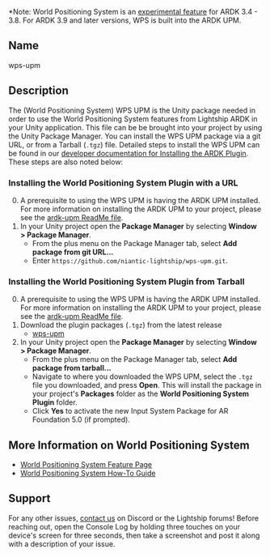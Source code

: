 *Note: World Positioning System is an [experimental feature](https://lightship.dev/docs/ardk/experimental/) for ARDK 3.4 - 3.8. For ARDK 3.9 and later versions, WPS is built into the ARDK UPM. 

## Name
wps-upm

## Description
The (World Positioning System) WPS UPM is the Unity package needed in order to use the World Positioning System features from Lightship ARDK in your Unity application. This file can be be brought into your project by using the Unity Package Manager. You can install the WPS UPM package via a git URL, or from a Tarball (`.tgz`) file. Detailed steps to install the WPS UPM can be found in our [developer documentation for Installing the ARDK Plugin](https://lightship.dev/docs/ardk/setup/#installing-the-ardk-plugin-with-a-url). These steps are also noted below:

### Installing the World Positioning System Plugin with a URL
0. A prerequisite to using the WPS UPM is having the ARDK UPM installed. For more information on installing the ARDK UPM to your project, please see the [ardk-upm ReadMe file](https://github.com/niantic-lightship/ardk-upm/blob/main/README.md). 
1. In your Unity project open the **Package Manager** by selecting **Window > Package Manager**. 
	- From the plus menu on the Package Manager tab, select **Add package from git URL...**
	- Enter `https://github.com/niantic-lightship/wps-upm.git`. 

### Installing the World Positioning System Plugin from Tarball
0. A prerequisite to using the WPS UPM is having the ARDK UPM installed. For more information on installing the ARDK UPM to your project, please see the [ardk-upm ReadMe file](https://github.com/niantic-lightship/ardk-upm/blob/main/README.md). 
1. Download the plugin packages (`.tgz`) from the latest release
	- [wps-upm](https://github.com/niantic-lightship/wps-upm/releases/latest)
2. In your Unity project open the **Package Manager** by selecting **Window > Package Manager**. 
	- From the plus menu on the Package Manager tab, select **Add package from tarball...**
	- Navigate to where you downloaded the WPS UPM, select the `.tgz` file you downloaded, and press **Open**. This will install the package in your project's **Packages** folder as the **World Positioning System Plugin** folder. 
	- Click **Yes** to activate the new Input System Package for AR Foundation 5.0 (if prompted). 

## More Information on World Positioning System
- [World Positioning System Feature Page](https://lightship.dev/docs/ardk/experimental/world_pose/)
- [World Positioning System How-To Guide](https://lightship.dev/docs/ardk/how-to/ar/world_pose/)

## Support
For any other issues, [contact us](https://lightship.dev/docs/ardk/contact_us/) on Discord or the Lightship forums! Before reaching out, open the Console Log by holding three touches on your device's screen for three seconds, then take a screenshot and post it along with a description of your issue.
